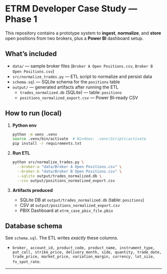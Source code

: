 # ETRM Developer Case Study — Phase 1

This repository contains a prototype system to **ingest**, **normalize**, and **store** open positions from two brokers, plus a **Power BI** dashboard setup.

## What’s included
- `data/` — sample broker files (`Broker A Open Positions.csv`, `Broker B Open Positions.csv`)
- `src/normalize_trades.py` — ETL script to normalize and persist data
- `schema.sql` — SQLite schema for the `positions` table
- `output/` — generated artifacts after running the ETL
  - `trades_normalized.db` (SQLite) — table: `positions`
  - `positions_normalized_export.csv` — Power BI–ready CSV

## How to run (local)
1. **Python env**
   ```bash
   python -m venv .venv
   source .venv/bin/activate  # Windows: .venv\Scripts\activate
   pip install -r requirements.txt
   ```

2. **Run ETL**
   ```bash
   python src/normalize_trades.py \
     --broker-a "data/Broker A Open Positions.csv" \
     --broker-b "data/Broker B Open Positions.csv" \
     --sqlite output/trades_normalized.db \
     --csv output/positions_normalized_export.csv
   ```

3. **Artifacts produced**
   - SQLite DB at `output/trades_normalized.db` (table: `positions`)
   - CSV at `output/positions_normalized_export.csv`
   - PBIX Dashboard at `etrm_case_pbix_file.pbix`



## Database schema
See `schema.sql`. The ETL writes *exactly* these columns.
- `broker, account_id, product_code, product_name, instrument_type, put_call, strike_price, delivery_month, side, quantity, trade_date, trade_price, market_price, variation_margin, currency, lot_size, fx_spot_rate`.

---

